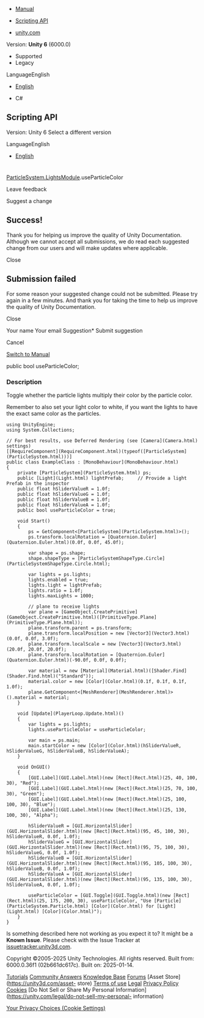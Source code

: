 [ ]()

  * [Manual](../Manual/index.html)
  * [Scripting API](../ScriptReference/index.html)

  * [unity.com](https://unity.com/)

Version: **Unity 6** (6000.0)

  * Supported
  * Legacy

LanguageEnglish

  * [English]()

  * C#

[ ](https://docs.unity3d.com)

## Scripting API

Version: Unity 6 Select a different version

LanguageEnglish

  * [English]()

#
[ParticleSystem.LightsModule](ParticleSystem.LightsModule.html).useParticleColor

Leave feedback

Suggest a change

## Success!

Thank you for helping us improve the quality of Unity Documentation. Although
we cannot accept all submissions, we do read each suggested change from our
users and will make updates where applicable.

Close

## Submission failed

For some reason your suggested change could not be submitted. Please <a>try
again</a> in a few minutes. And thank you for taking the time to help us
improve the quality of Unity Documentation.

Close

Your name Your email Suggestion* Submit suggestion

Cancel

[Switch to Manual](../Manual/class-ParticleSystem.html "Go to ParticleSystem
Component in the Manual")

public bool useParticleColor;

### Description

Toggle whether the particle lights multiply their color by the particle color.

Remember to also set your light color to white, if you want the lights to have
the exact same color as the particles.

    
    
    using UnityEngine;
    using System.Collections;  
      
    // For best results, use Deferred Rendering (see [Camera](Camera.html) settings)
    [[RequireComponent](RequireComponent.html)(typeof([ParticleSystem](ParticleSystem.html)))]
    public class ExampleClass : [MonoBehaviour](MonoBehaviour.html)
    {
        private [ParticleSystem](ParticleSystem.html) ps;
        public [Light](Light.html) lightPrefab;     // Provide a light Prefab in the inspector
        public float hSliderValueR = 1.0f;
        public float hSliderValueG = 1.0f;
        public float hSliderValueB = 1.0f;
        public float hSliderValueA = 1.0f;
        public bool useParticleColor = true;  
      
        void Start()
        {
            ps = GetComponent<[ParticleSystem](ParticleSystem.html)>();
            ps.transform.localRotation = [Quaternion.Euler](Quaternion.Euler.html)(0.0f, 0.0f, 45.0f);  
      
            var shape = ps.shape;
            shape.shapeType = [ParticleSystemShapeType.Circle](ParticleSystemShapeType.Circle.html);  
      
            var lights = ps.lights;
            lights.enabled = true;
            lights.light = lightPrefab;
            lights.ratio = 1.0f;
            lights.maxLights = 1000;  
      
            // plane to receive lights
            var plane = [GameObject.CreatePrimitive](GameObject.CreatePrimitive.html)([PrimitiveType.Plane](PrimitiveType.Plane.html));
            plane.transform.parent = ps.transform;
            plane.transform.localPosition = new [Vector3](Vector3.html)(0.0f, 0.0f, 3.0f);
            plane.transform.localScale = new [Vector3](Vector3.html)(20.0f, 20.0f, 20.0f);
            plane.transform.localRotation = [Quaternion.Euler](Quaternion.Euler.html)(-90.0f, 0.0f, 0.0f);  
      
            var material = new [Material](Material.html)([Shader.Find](Shader.Find.html)("Standard"));
            material.color = new [Color](Color.html)(0.1f, 0.1f, 0.1f, 1.0f);
            plane.GetComponent<[MeshRenderer](MeshRenderer.html)>().material = material;
        }  
      
        void [Update](PlayerLoop.Update.html)()
        {
            var lights = ps.lights;
            lights.useParticleColor = useParticleColor;  
      
            var main = ps.main;
            main.startColor = new [Color](Color.html)(hSliderValueR, hSliderValueG, hSliderValueB, hSliderValueA);
        }  
      
        void OnGUI()
        {
            [GUI.Label](GUI.Label.html)(new [Rect](Rect.html)(25, 40, 100, 30), "Red");
            [GUI.Label](GUI.Label.html)(new [Rect](Rect.html)(25, 70, 100, 30), "Green");
            [GUI.Label](GUI.Label.html)(new [Rect](Rect.html)(25, 100, 100, 30), "Blue");
            [GUI.Label](GUI.Label.html)(new [Rect](Rect.html)(25, 130, 100, 30), "Alpha");  
      
            hSliderValueR = [GUI.HorizontalSlider](GUI.HorizontalSlider.html)(new [Rect](Rect.html)(95, 45, 100, 30), hSliderValueR, 0.0f, 1.0f);
            hSliderValueG = [GUI.HorizontalSlider](GUI.HorizontalSlider.html)(new [Rect](Rect.html)(95, 75, 100, 30), hSliderValueG, 0.0f, 1.0f);
            hSliderValueB = [GUI.HorizontalSlider](GUI.HorizontalSlider.html)(new [Rect](Rect.html)(95, 105, 100, 30), hSliderValueB, 0.0f, 1.0f);
            hSliderValueA = [GUI.HorizontalSlider](GUI.HorizontalSlider.html)(new [Rect](Rect.html)(95, 135, 100, 30), hSliderValueA, 0.0f, 1.0f);  
      
            useParticleColor = [GUI.Toggle](GUI.Toggle.html)(new [Rect](Rect.html)(25, 175, 200, 30), useParticleColor, "Use [Particle](ParticleSystem.Particle.html) [Color](Color.html) for [Light](Light.html) [Color](Color.html)");
        }
    }
    

Is something described here not working as you expect it to? It might be a
**Known Issue**. Please check with the Issue Tracker at
[issuetracker.unity3d.com](https://issuetracker.unity3d.com).

Copyright ©2005-2025 Unity Technologies. All rights reserved. Built from:
6000.0.36f1 (02b661dc617c). Built on: 2025-01-14.

[Tutorials](https://unity3d.com/learn) [Community
Answers](https://answers.unity3d.com) [Knowledge
Base](https://support.unity3d.com/hc/en-us)
[Forums](https://forum.unity3d.com) [Asset Store](https://unity3d.com/asset-
store) [Terms of use](https://docs.unity3d.com/Manual/TermsOfUse.html)
[Legal](https://unity.com/legal) [Privacy
Policy](https://unity.com/legal/privacy-policy)
[Cookies](https://unity.com/legal/cookie-policy) [Do Not Sell or Share My
Personal Information](https://unity.com/legal/do-not-sell-my-personal-
information)

[Your Privacy Choices (Cookie Settings)](javascript:void\(0\);)

